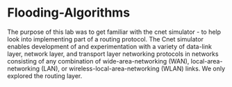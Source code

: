 # Flooding-Algorithms
The purpose of this lab was to get familiar with the cnet simulator - to help look into implementing part of a routing protocol. The Cnet simulator enables development of and experimentation with a variety of data-link layer, network layer, and transport layer networking protocols in networks consisting of any combination of wide-area-networking (WAN), local-area-networking (LAN), or wireless-local-area-networking (WLAN) links. We only explored the routing layer. 
